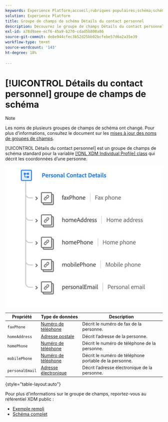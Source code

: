 ```yaml
---
keywords: Experience Platform;accueil;rubriques populaires;schéma;schéma;XDM;profil individuel;champs;schémas;schémas;détails personnels;conception de schéma;groupe de champs;groupe de champs;groupe de champs;
solution: Experience Platform
title: Groupe de champs de schéma Détails du contact personnel
description: Découvrez le groupe de champs Détails du contact personnel .
exl-id: a78d9aee-ecf6-45a9-b270-cdad5b800a86
source-git-commit: de8e944cfec3b52d25bb02bcfebe57d6a2a35e39
workflow-type: tm+mt
source-wordcount: '143'
ht-degree: 18%

---
```



# [!UICONTROL Détails du contact personnel] groupe de champs de schéma

>[!NOTE]
>
>Les noms de plusieurs groupes de champs de schéma ont changé. Pour plus d’informations, consultez le document sur les [mises à jour des noms de groupes de champs](../name-updates.md).

[!UICONTROL Détails du contact personnel] est un groupe de champs de schéma standard pour la variable [[!DNL XDM Individual Profile] class](../../classes/individual-profile.md) qui décrit les coordonnées d’une personne.

![](../../images/field-groups/personal-contact-details.png)

| Propriété | Type de données | Description |
| --- | --- | --- |
| `faxPhone` | [Numéro de téléphone](../../data-types/phone-number.md) | Décrit le numéro de fax de la personne. |
| `homeAddress` | [Adresse postale](../../data-types/postal-address.md) | Décrit l’adresse de la personne. |
| `homePhone` | [Numéro de téléphone](../../data-types/phone-number.md) | Décrit le numéro de téléphone de la personne. |
| `mobilePhone` | [Numéro de téléphone](../../data-types/phone-number.md) | Décrit le numéro de téléphone portable de la personne. |
| `personalEmail` | [Adresse électronique](../../data-types/email-address.md) | Décrit l’adresse électronique de la personne. |

{style="table-layout:auto"}

Pour plus d’informations sur le groupe de champs, reportez-vous au référentiel XDM public :

* [Exemple rempli](https://github.com/adobe/xdm/blob/master/components/fieldgroups/profile/profile-personal-details.example.1.json)
* [Schéma complet](https://github.com/adobe/xdm/blob/master/components/fieldgroups/profile/profile-personal-details.schema.json)
